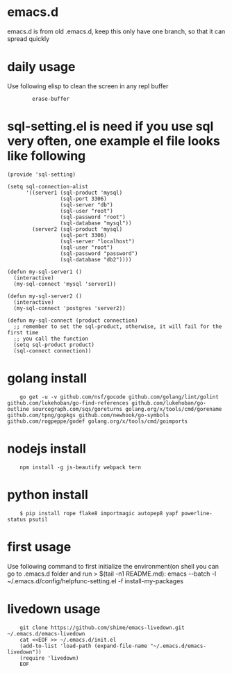# emacs.d
emacs.d is from old .emacs.d, keep this only have one branch, so that it can spread quickly

# daily usage
Use following elisp to clean the screen in any repl buffer

            erase-buffer

# sql-setting.el is need if you use sql very often, one example el file looks like following
```
(provide 'sql-setting)

(setq sql-connection-alist
      '((server1 (sql-product 'mysql)
                 (sql-port 3306)
                 (sql-server "db")
                 (sql-user "root")
                 (sql-password "root")
                 (sql-database "mysql"))
        (server2 (sql-product 'mysql)
                 (sql-port 3306)
                 (sql-server "localhost")
                 (sql-user "root")
                 (sql-password "password")
                 (sql-database "db2"))))

(defun my-sql-server1 ()
  (interactive)
  (my-sql-connect 'mysql 'server1))

(defun my-sql-server2 ()
  (interactive)
  (my-sql-connect 'postgres 'server2))

(defun my-sql-connect (product connection)
  ;; remember to set the sql-product, otherwise, it will fail for the first time
  ;; you call the function
  (setq sql-product product)
  (sql-connect connection))
```
# golang install
        go get -u -v github.com/nsf/gocode github.com/golang/lint/golint github.com/lukehoban/go-find-references github.com/lukehoban/go-outline sourcegraph.com/sqs/goreturns golang.org/x/tools/cmd/gorename github.com/tpng/gopkgs github.com/newhook/go-symbols github.com/rogpeppe/godef golang.org/x/tools/cmd/goimports

# nodejs install

        npm install -g js-beautify webpack tern

# python install
        $ pip install rope flake8 importmagic autopep8 yapf powerline-status psutil
# first usage
Use following command to first initialize the environment(on shell you can go to .emacs.d folder and run > $(tail -n1 README.md):
emacs --batch -l ~/.emacs.d/config/helpfunc-setting.el -f install-my-packages

# livedown usage
        git clone https://github.com/shime/emacs-livedown.git ~/.emacs.d/emacs-livedown
        cat <<EOF >> ~/.emacs.d/init.el
        (add-to-list 'load-path (expand-file-name "~/.emacs.d/emacs-livedown"))
        (require 'livedown)
        EOF

